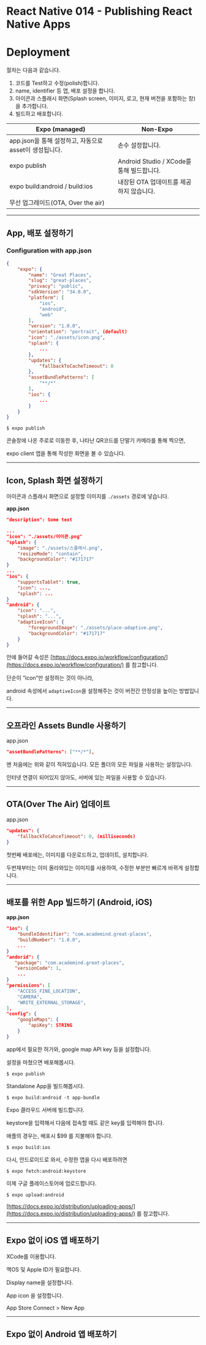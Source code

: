 # React Native 014 - Publishing React Native Apps



# Deployment

절차는 다음과 같습니다.

1. 코드를 Test하고 수정(polish)합니다.
2. name, identifier 등 앱, 배포 설정을 합니다.
3. 아이콘과 스플래시 화면(Splash screen, 이미지, 로고, 현재 버전을 포함하는 창)을 추가합니다.
4. 빌드하고 배포합니다.



| Expo (managed)                                         | Non-Expo                                  |
| ------------------------------------------------------ | ----------------------------------------- |
| app.json을 통해 설정하고, 자동으로 asset이 생성됩니다. | 손수 설정합니다.                          |
| expo publish                                           | Android Studio / XCode를 통해 빌드합니다. |
| expo build:android  / build:ios                        | 내장된 OTA 업데이트를 제공하지 않습니다.  |
| 무선 업그레이드(OTA, Over the air)                     |                                           |



---

## App, 배포 설정하기



### Configuration with app.json

```json
{
    "expo": {
        "name": "Great Places",
        "slug": "great-places",
        "privacy": "public",
        "sdkVersion": "34.0.0",
        "platform": [
            "ios",
            "android",
            "web"
        ],
        "version": "1.0.0",
        "orientation": "portrait", (default)
    	"icon": "./assets/icon.png",
    	"splash": {
			...
        },
		"updates": {
            "fallbackToCacheTimeout": 0
        },
		"assetBundlePatterns": [
            "**/*"
        ],
		"ios": {
            ...
        }
    }
}
```



```shell
$ expo publish
```

  콘솔창에 나온 주로로 이동한 후, 나타난 QR코드를 단말기 카메라를 통해 찍으면,

expo client 앱을 통해 작성한 화면을 볼 수 있습니다.



---

## Icon, Splash 화면 설정하기



아이콘과 스플래시 화면으로 설정할 이미지를 `./assets` 경로에 넣습니다.



**app.json**

```json
"description": Some text

...
"icon": "./assets/아이콘.png"
"splash": {
    "image": "./assets/스플래시.png",
    "resizeMode": "contain",
    "backgroundColor": "#171717"
}
...
"ios": {
    "supportsTablet": true,
    "icon": ...,
    "splash": ...
}
"android": {
    "icon": "...",
    "splash": "...",
    "adaptiveIcon": {
        "foregroundImage": "./assets/place-adaptive.png",
        "backgroundColor": "#171717"
    }
}
```

안에 들어갈 속성은 [https://docs.expo.io/workflow/configuration/](https://docs.expo.io/workflow/configuration/)  를 참고합니다.

단순이 “icon”만 설정하는 것이 아니라,

android 속성에서 `adaptiveIcon`을 설정해주는 것이 버전간 안정성을 높이는 방법입니다.



---

## 오프라인 Assets Bundle 사용하기

app.json

```json
"assetBundlePatterns": ["**/*"],
```

맨 처음에는 위와 같이 적혀있습니다. 모든 폴더의 모든 파일을 사용하는 설정입니다.

인터넷 연결이 되어있지 않아도, 서버에 있는 파일을 사용할 수 있습니다.



---

## OTA(Over The Air) 업데이트

app.json

```json
"updates": {
    "fallbackToCahceTimeout": 0, (milliseconds)
}
```



첫번째 배포에는, 이미지를 다운로드하고, 업데이트, 설치합니다.

두번재부터는 이미 올라와있는 이미지를 사용하여, 수정한 부분만 빠르게 바뀌게 설정합니다.



---

## 배포를 위한 App 빌드하기 (Android, iOS)



**app.json**

```json
"ios": {
    "bundleIdentifier": "com.academind.great-places",
    "buildNumber": "1.0.0",
    ...
}
"andorid": {
   "package": "com.academind.great-places",
   "versionCode": 1,
    ...
}
"permissions": [
    "ACCESS_FINE_LOCATION",
    "CAMERA",
    "WRITE_EXTERNAL_STORAGE",
],
"config": {
	"googleMaps": {
        "apiKey": STRING
    }
}
```

app에서 필요한 허가와, google map API key 등을 설정합니다.



설정을 마쳤으면 배포해봅시다.

```shell
$ expo publish
```



Standalone App을 빌드해봅시다.

```shell
$ expo build:android -t app-bundle
```

Expo 클라우드 서버에 빌드합니다.

keystore을 입력해서 다음에 접속할 때도 같은 key를 입력해야 합니다.



애플의 경우는, 배포시 \$99 를 지불해야 합니다.

```shell
$ expo build:ios
```



다시, 안드로이드로 와서, 수정한 앱을 다시 배포하려면

```shell
$ expo fetch:android:keystore
```



이제 구글 플레이스토어에 업로드합니다.

```shell
$ expo upload:android
```



[https://docs.expo.io/distribution/uploading-apps/](https://docs.expo.io/distribution/uploading-apps/) 를 참고합니다.







---

## Expo 없이 iOS 앱 배포하기

XCode를 이용합니다.

맥OS 및 Apple ID가 필요합니다.

Display name을 설정합니다.

App icon 을 설정합니다.



App Store Connect > New App



---

## Expo 없이 Android 앱 배포하기

